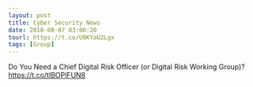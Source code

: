 ```yaml
---
layout: post
title: Cyber Security News
date: 2018-08-07 03:00:20
tourl: https://t.co/U9KYaU2Lgx
tags: [Group]
---
```

Do You Need a Chief Digital Risk Officer (or Digital Risk Working Group)? https://t.co/tIBOPlFUN8